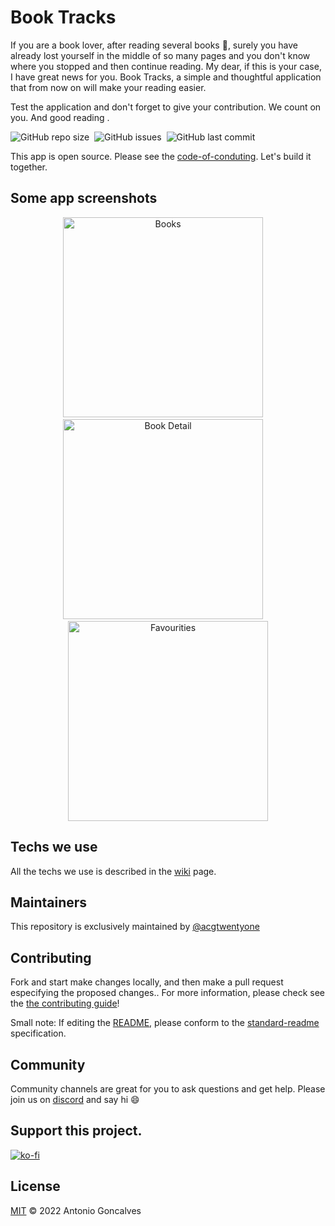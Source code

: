 # Book Tracks

If you are a book lover, after reading several books :page_with_curl:, surely you have already lost yourself in the middle of so many pages and you don't know where you stopped and then continue reading. My dear, if this is your case, I have great news for you. Book Tracks, a simple and thoughtful application that from now on will make your reading easier. 

Test the application and don't forget to give your contribution. We count on you. And good reading .

![GitHub repo size](https://img.shields.io/github/repo-size/acgtwentyone/booktracks)&nbsp;&nbsp;![GitHub issues](https://img.shields.io/github/issues-raw/acgtwentyone/booktracks)&nbsp;&nbsp;![GitHub last commit](https://img.shields.io/github/last-commit/acgtwentyone/booktracks)

This app is open source. Please see the [code-of-conduting](https://github.com/acgtwentyone/booktracks/blob/main/CODE_OF_CONDUCT.md). Let's build it together.

## Some app screenshots

<div align="center">
<img src="https://user-images.githubusercontent.com/94224806/182044755-804f0114-9539-4789-9de4-04fa85de3a31.png" alt="Books" width="320">&nbsp;&nbsp;&nbsp;&nbsp;
<img src="https://user-images.githubusercontent.com/94224806/182044761-52140322-d716-476e-92fc-1ff4bf327090.png" alt="Book Detail" width="320">&nbsp;&nbsp;&nbsp;&nbsp
<img src="https://user-images.githubusercontent.com/94224806/182044787-1de4f486-ad2e-4470-95ac-167e1d5bc38e.png" alt="Favourities" width="320">
</div>

## Techs we use

All the techs we use is described in the [wiki](https://github.com/acgtwentyone/booktracks/wiki) page.

## Maintainers

This repository is exclusively maintained by [@acgtwentyone](https://github.com/acgtwentyone)

## Contributing

Fork and start make changes locally, and then make a pull request especifying the proposed changes.. For more information, please check see the [the contributing guide](https://github.com/acgtwentyone/booktracks/blob/main/CONTRIBUTING.md)!

Small note: If editing the [README](README.md), please conform to the [standard-readme](https://github.com/acgtwentyone/booktracks#readme) specification.

## Community

Community channels are great for you to ask questions and get help. Please join us on <a href="https://discord.gg/DJBcw7YTnB" target="_blank">discord</a>  and say hi :smile:

## Support this project.

[![ko-fi](https://ko-fi.com/img/githubbutton_sm.svg)](https://ko-fi.com/U7U7D2EQ6)

## License

[MIT](https://github.com/acgtwentyone/booktracks/blob/main/LICENSE) © 2022 Antonio Goncalves
